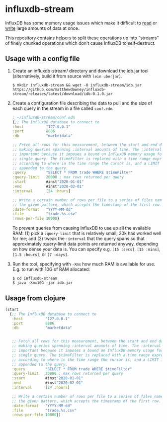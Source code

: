 # influxdb-stream

InfluxDB has some memory usage issues which make it difficult to 
[read](https://community.influxdata.com/t/export-big-data-from-influxdb/2204/3) 
or [write](https://github.com/influxdata/influxdb/issues/15433) large amounts of 
data at once. 

This repository contains helpers to split these operations up into "streams" of 
finely chunked operations which don't cause InfluxDB to self-destruct.

## Usage with a config file

1. Create an influxdb-stream/ directory and download the idb.jar tool 
   (alternatively, build it from source with `lein uberjar`).
   ```
   $ mkdir influxdb-stream && wget -O influxdb-stream/idb.jar https://github.com/matthewdowney/influxdb-stream/releases/latest/download/idb-0.1.0.jar
   ```

2. Create a configuration file describing the data to pull and the size of each
   query in the stream in a file called `conf.edn`.
   ```clojure
   ; ~/influxdb-stream/conf.edn
   {;; The InfluxDB database to connect to
   :host          "127.0.0.1"
   :port          8086
   :db            "marketdata"

   ;; Fetch all rows for this measurement, between the start and end dates,
   ;; making queries spanning :interval amounts of time. The :interval is
   ;; important because it imposes a bound on InfluxDB memory usage for a
   ;; single query. The $timeFilter is replaced with a time range expression
   ;; according to where in the time range the cursor is, and a LIMIT is
   ;; appended to the query.
   :query         "SELECT * FROM trade WHERE $timeFilter"
   :query-limit   20000 ; max rows returned per query
   :start         #inst"2020-01-01"
   :end           #inst"2020-02-01"
   :interval      [24 :hours]

   ;; Write a certain number of rows per file to a series of files named with
   ;; the given pattern, which accepts the timestamp of the first row.
   :date-format   "YYYY-MM-dd"
   :file          "trade.%s.csv"
   :rows-per-file 10000}
   ```
   
   To prevent queries from causing InfluxDB to use up all the available RAM: 
   (1) pick a `:query-limit` that is relatively small, 20k has worked well for 
   me; and (2) tweak the `:interval` that the query spans so that approximately 
   :query-limit data points are returned anyway, depending on how dense your 
   data is. You can specify e.g. `[15 :secs]`, `[15 :mins]`, `[1.5 :hours]`, or 
   `[7 :days]`. 
   

3. Run the tool, specifying with `-Xmx` how much RAM is available for use. E.g.
   to run with 10G of RAM allocated:
   ```
   $ cd influxdb-stream
   $ java -Xmx10G -jar idb.jar
   ```
   

## Usage from clojure

```clojure 
(start
  {;; The InfluxDB database to connect to
   :host          "127.0.0.1"
   :port          8086
   :db            "marketdata"


   ;; Fetch all rows for this measurement, between the start and end dates,
   ;; making queries spanning :interval amounts of time. The :interval is
   ;; important because it imposes a bound on InfluxDB memory usage for a
   ;; single query. The $timeFilter is replaced with a time range expression
   ;; according to where in the time range the cursor is, and a LIMIT is
   ;; appended to the query.
   :query         "SELECT * FROM trade WHERE $timeFilter"
   :query-limit   20000 ; max rows returned per query
   :start         #inst"2020-01-01"
   :end           #inst"2020-02-01"
   :interval      [24 :hours]

   ;; Write a certain number of rows per file to a series of files named with
   ;; the given pattern, which accepts the timestamp of the first row.
   :date-format   "YYYY-MM-dd"
   :file          "trade.%s.csv"
   :rows-per-file 10000})
```
